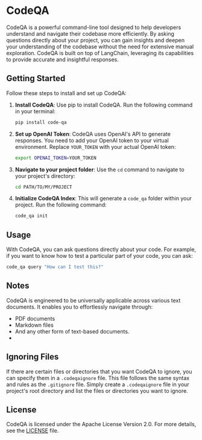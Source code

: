 # CodeQA

CodeQA is a powerful command-line tool designed to help developers understand and navigate their codebase more efficiently. By asking questions directly about your project, you can gain insights and deepen your understanding of the codebase without the need for extensive manual exploration. CodeQA is built on top of LangChain, leveraging its capabilities to provide accurate and insightful responses.

## Getting Started

Follow these steps to install and set up CodeQA:

1. **Install CodeQA**: Use pip to install CodeQA. Run the following command in your terminal:

    ```bash
    pip install code-qa
    ```

2. **Set up OpenAI Token**: CodeQA uses OpenAI's API to generate responses. You need to add your OpenAI token to your virtual environment. Replace `YOUR_TOKEN` with your actual OpenAI token:

    ```bash
    export OPENAI_TOKEN=YOUR_TOKEN
    ```

3. **Navigate to your project folder**: Use the `cd` command to navigate to your project's directory:

    ```bash
    cd PATH/TO/MY/PROJECT
    ```

4. **Initialize CodeQA Index**: This will generate a `code_qa` folder within your project. Run the following command:

    ```bash
    code_qa init
    ```

## Usage

With CodeQA, you can ask questions directly about your code. For example, if you want to know how to test a particular part of your code, you can ask:

```bash
code_qa query "How can I test this?"
```

## Notes

CodeQA is engineered to be universally applicable across various text documents. It enables you to effortlessly navigate through:

- PDF documents
- Markdown files
- And any other form of text-based documents.
- 

## Ignoring Files

If there are certain files or directories that you want CodeQA to ignore, you can specify them in a `.codeqaignore` file. This file follows the same syntax and rules as the `.gitignore` file. Simply create a `.codeqaignore` file in your project's root directory and list the files or directories you want to ignore.

## License

CodeQA is licensed under the Apache License Version 2.0. For more details, see the [LICENSE](LICENSE) file.
